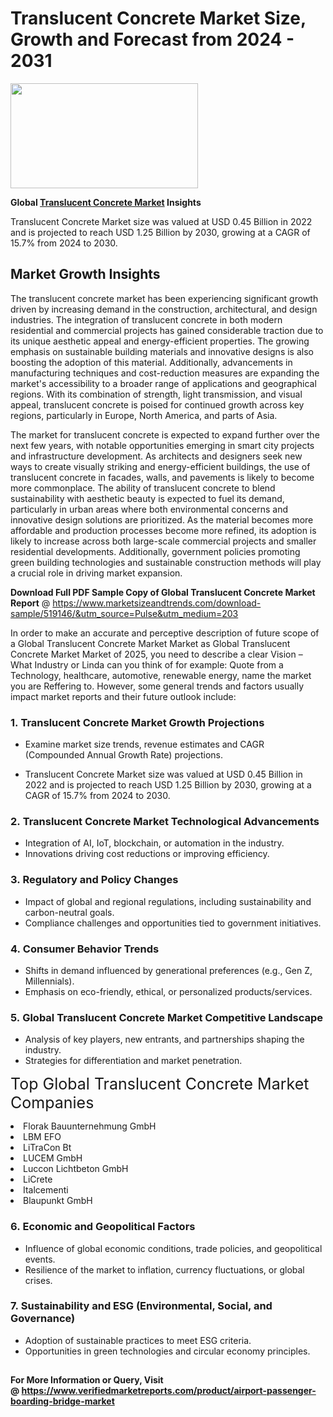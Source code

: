 <H1>Translucent Concrete Market Size, Growth and Forecast from 2024 - 2031</H1><img class="aligncenter size-medium wp-image-584254" src="https://thirdeyenews.in/wp-content/uploads/2024/09/Global-Market-Research-300x168.jpeg" alt="" width="300" height="168" /><p><strong>Global&nbsp;<a href="https://www.marketsizeandtrends.com/download-sample/519146/&amp;utm_source=Pulse&amp;utm_medium=203">Translucent Concrete Market</a> Insights</strong></p><p>Translucent Concrete Market size was valued at USD 0.45 Billion in 2022 and is projected to reach USD 1.25 Billion by 2030, growing at a CAGR of 15.7% from 2024 to 2030.</p><p><h2>Market Growth Insights</h2> <p>The translucent concrete market has been experiencing significant growth driven by increasing demand in the construction, architectural, and design industries. The integration of translucent concrete in both modern residential and commercial projects has gained considerable traction due to its unique aesthetic appeal and energy-efficient properties. The growing emphasis on sustainable building materials and innovative designs is also boosting the adoption of this material. Additionally, advancements in manufacturing techniques and cost-reduction measures are expanding the market's accessibility to a broader range of applications and geographical regions. With its combination of strength, light transmission, and visual appeal, translucent concrete is poised for continued growth across key regions, particularly in Europe, North America, and parts of Asia. </p> <p>The market for translucent concrete is expected to expand further over the next few years, with notable opportunities emerging in smart city projects and infrastructure development. As architects and designers seek new ways to create visually striking and energy-efficient buildings, the use of translucent concrete in facades, walls, and pavements is likely to become more commonplace. The ability of translucent concrete to blend sustainability with aesthetic beauty is expected to fuel its demand, particularly in urban areas where both environmental concerns and innovative design solutions are prioritized. As the material becomes more affordable and production processes become more refined, its adoption is likely to increase across both large-scale commercial projects and smaller residential developments. Additionally, government policies promoting green building technologies and sustainable construction methods will play a crucial role in driving market expansion. </p><p><span class=""><strong>Download Full PDF Sample Copy of Global Translucent Concrete Market Report</strong> @ <a href="https://www.marketsizeandtrends.com/download-sample/519146/&amp;utm_source=Pulse&amp;utm_medium=203" target="_blank">https://www.marketsizeandtrends.com/download-sample/519146/&amp;utm_source=Pulse&amp;utm_medium=203</a></span></p><p>In order to make an accurate and perceptive description of future scope of a Global&nbsp;Translucent Concrete Market Market as Global&nbsp;Translucent Concrete Market Market of 2025, you need to describe a clear Vision &ndash; What Industry or Linda can you think of for example: Quote from a Technology, healthcare, automotive, renewable energy, name the market you are Reffering to. However, some general trends and factors usually impact market reports and their future outlook include:</p><h3>1.&nbsp;<strong>Translucent Concrete Market Growth Projections</strong></h3><ul><li>Examine market size trends, revenue estimates and CAGR (Compounded Annual Growth Rate) projections.</li><li><p>Translucent Concrete Market size was valued at USD 0.45 Billion in 2022 and is projected to reach USD 1.25 Billion by 2030, growing at a CAGR of 15.7% from 2024 to 2030.</p></li></ul><h3>2.&nbsp;<strong>Translucent Concrete Market Technological Advancements</strong></h3><ul><li>Integration of AI, IoT, blockchain, or automation in the industry.</li><li>Innovations driving cost reductions or improving efficiency.</li></ul><h3>3.&nbsp;<strong>Regulatory and Policy Changes</strong></h3><ul><li>Impact of global and regional regulations, including sustainability and carbon-neutral goals.</li><li>Compliance challenges and opportunities tied to government initiatives.</li></ul><h3>4.&nbsp;<strong>Consumer Behavior Trends</strong></h3><ul><li>Shifts in demand influenced by generational preferences (e.g., Gen Z, Millennials).</li><li>Emphasis on eco-friendly, ethical, or personalized products/services.</li></ul><h3>5.&nbsp;<strong>Global Translucent Concrete Market Competitive Landscape</strong></h3><ul><li>Analysis of key players, new entrants, and partnerships shaping the industry.</li><li>Strategies for differentiation and market penetration.</li></ul><p data-pm-slice="1 1 []"><span style="color: inherit; font-family: inherit; font-size: 25px;">Top Global Translucent Concrete Market Companies</span></p><div class="" data-test-id=""><p><li>Florak Bauunternehmung GmbH</li><li> LBM EFO</li><li> LiTraCon Bt</li><li> LUCEM GmbH</li><li> Luccon Lichtbeton GmbH</li><li> LiCrete</li><li> Italcementi</li><li> Blaupunkt GmbH</li></p></div><h3>6.&nbsp;<strong>Economic and Geopolitical Factors</strong></h3><ul><li>Influence of global economic conditions, trade policies, and geopolitical events.</li><li>Resilience of the market to inflation, currency fluctuations, or global crises.</li></ul><h3>7.&nbsp;<strong>Sustainability and ESG (Environmental, Social, and Governance)</strong></h3><ul><li>Adoption of sustainable practices to meet ESG criteria.</li><li>Opportunities in green technologies and circular economy principles.</li></ul><h2><strong style="font-size: 14px;">For More Information or Query, Visit @&nbsp;</strong><a style="background-color: #ffffff; font-size: 14px;" href="https://www.marketsizeandtrends.com/report/translucent-concrete-market/" target="_blank">https://www.verifiedmarketreports.com/product/airport-passenger-boarding-bridge-market</a></h2>
